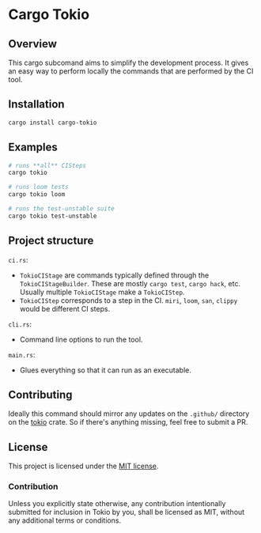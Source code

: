 # Cargo Tokio

## Overview 
This cargo subcomand aims to simplify the development process. It gives an easy way
to perform locally the commands that are performed by the CI tool.

## Installation
```sh
cargo install cargo-tokio
```
## Examples
```sh
# runs **all** CISteps
cargo tokio
```
```sh
# runs loom tests
cargo tokio loom
```
```sh
# runs the test-unstable suite
cargo tokio test-unstable
```

## Project structure

`ci.rs`:
- `TokioCIStage` are commands typically defined through the `TokioCIStageBuilder`.
These are mostly `cargo test`, `cargo hack`, etc. Usually multiple `TokioCIStage`
make a `TokioCIStep`.
- `TokioCIStep` corresponds to a step in the CI. `miri`, `loom`, `san`, `clippy` would be
different CI steps.

`cli.rs`:  
- Command line options to run the tool.

`main.rs`:  
- Glues everything so that it can run as an executable.

## Contributing
Ideally this command should mirror any updates on the `.github/` directory on the
[tokio](https://github.com/tokio-rs/tokio) crate. So if there's anything missing, feel free
to submit a PR.


## License

This project is licensed under the [MIT license].

[MIT license]: https://github.com/tokio-rs/cargo-tokio/blob/master/LICENSE

### Contribution

Unless you explicitly state otherwise, any contribution intentionally submitted
for inclusion in Tokio by you, shall be licensed as MIT, without any additional
terms or conditions.
